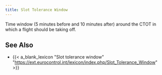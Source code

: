 ```yaml
---
title: Slot Tolerance Window
---
```


Time window (5 minutes before and 10 minutes after) around the CTOT in which a flight should be taking off.

## See Also

* {{< a_blank_lexicon "Slot tolerance window" "https://ext.eurocontrol.int/lexicon/index.php/Slot_Tolerance_Window" >}}
